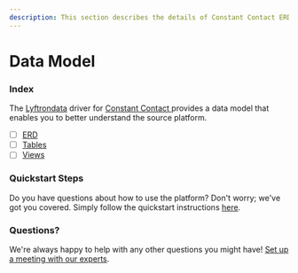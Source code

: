 ```yaml
---
description: This section describes the details of Constant Contact ERD, Tables, and Views.
---
```


# Data Model

### Index

The  [Lyftrondata](https://www.lyftrondata.com/) driver for [Constant Contact](https://www.lyftrondata.com/integration/constant-contact/)[ ](https://www.lyftrondata.com/integration/constant-contact/)provides a data model that enables you to better understand the source platform.

* [ ] [ERD](../../../marketing-analytics/constant-contact/data-model/erd.md)
* [ ] [Tables](../../../marketing-analytics/constant-contact/data-model/tables.md)
* [ ] [Views](../../../marketing-analytics/constant-contact/data-model/views.md)

### Quickstart Steps

Do you have questions about how to use the platform? Don't worry; we've got you covered. Simply follow the quickstart instructions [here](../../../../quickstart-steps.md).

### Questions? <a href="#questions" id="questions"></a>

We're always happy to help with any other questions you might have! [Set up a meeting with our experts](https://www.lyftrondata.com/book-a-meeting/).

